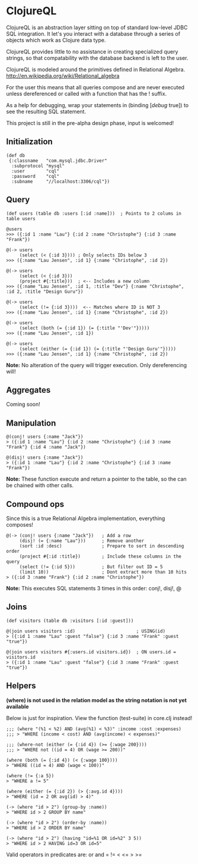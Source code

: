ClojureQL
=========

ClojureQL is an abstraction layer sitting on top of standard low-level JDBC SQL integration.
It let's you interact with a database through a series of objects which work as Clojure data
type.

ClojureQL provides little to no assistance in creating specialized query strings, so that
compatability with the database backend is left to the user.

ClojureQL is modeled around the primitives defined in Relational Algebra.
http://en.wikipedia.org/wiki/Relational_algebra

For the user this means that all queries compose and are never executed unless dereferenced
or called with a function that has the ! suffix.

As a help for debugging, wrap your statements in (binding [*debug* true]) to see the
resulting SQL statement.

This project is still in the pre-alpha design phase, input is welcomed!

Initialization
--------------

    (def db
     {:classname   "com.mysql.jdbc.Driver"
      :subprotocol "mysql"
      :user        "cql"
      :password    "cql"
      :subname     "//localhost:3306/cql"})

Query
-----

    (def users (table db :users [:id :name]))  ; Points to 2 colums in table users

    @users
    >>> ({:id 1 :name "Lau"} {:id 2 :name "Christophe"} {:id 3 :name "Frank"})

    @(-> users
         (select (< {:id 3}))) ; Only selects IDs below 3
    >>> ({:name "Lau Jensen", :id 1} {:name "Christophe", :id 2})

    @(-> users
         (select (< {:id 3}))
         (project #{:title}))  ; <-- Includes a new column
    >>> ({:name "Lau Jensen", :id 1, :title "Dev"} {:name "Christophe", :id 2, :title "Design Guru"})

    @(-> users
         (select (!= {:id 3})))  <-- Matches where ID is NOT 3
    >>> ({:name "Lau Jensen", :id 1} {:name "Christophe", :id 2})

    @(-> users
         (select (both (= {:id 1}) (= {:title "'Dev'"}))))
    >>> ({:name "Lau Jensen", :id 1})

    @(-> users
         (select (either (= {:id 1}) (= {:title "'Design Guru'"}))))
    >>> ({:name "Lau Jensen", :id 1} {:name "Christophe", :id 2})

**Note:** No alteration of the query will trigger execution. Only dereferencing will!

Aggregates
----------

Coming soon!

Manipulation
------------

    @(conj! users {:name "Jack"})
    > ({:id 1 :name "Lau"} {:id 2 :name "Christophe"} {:id 3 :name "Frank"} {:id 4 :name "Jack"})

    @(disj! users {:name "Jack"})
    > ({:id 1 :name "Lau"} {:id 2 :name "Christophe"} {:id 3 :name "Frank"})

**Note:** These function execute and return a pointer to the table, so the can be chained with other calls.

Compound ops
------------

Since this is a true Relational Algebra implementation, everything composes!

    @(-> (conj! users {:name "Jack"})   ; Add a row
         (disj! (= {:name "Lau"}))      ; Remove another
         (sort :id :desc)               ; Prepare to sort in descending order
         (project #{:id :title})        ; Include these columns in the query
         (select (!= {:id 5}))          ; But filter out ID = 5
         (limit 10))                    ; Dont extract more than 10 hits
    > ({:id 3 :name "Frank"} {:id 2 :name "Christophe"})

**Note:** This executes SQL statements 3 times in this order: conj!, disj!, @

Joins
------

    (def visitors (table db :visitors [:id :guest]))

    @(join users visitors :id)                       ; USING(id)
    > ({:id 1 :name "Lau" :guest "false"} {:id 3 :name "Frank" :guest "true"})

    @(join users visitors #{:users.id visitors.id})  ; ON users.id = visitors.id
    > ({:id 1 :name "Lau" :guest "false"} {:id 3 :name "Frank" :guest "true"})

Helpers
-------

**(where) is not used in the relation model as the string notation is not yet available**

Below is just for inspiration. View the function (test-suite) in core.clj instead!

    ;;; (where "(%1 < %2) AND (avg(%1) < %3)" :income :cost :expenses)
    ;;; > "WHERE (income < cost) AND (avg(income) < expenses)"

    ;;; (where-not (either (= {:id 4}) (>= {:wage 200})))
    ;;; > "WHERE not ((id = 4) OR (wage >= 200))"

    (where (both (= {:id 4}) (< {:wage 100})))
    > "WHERE ((id = 4) AND (wage < 100))"

    (where (!= {:a 5})
    > "WHERE a != 5"

    (where (either (= {:id 2}) (> {:avg.id 4})))
    > "WHERE (id = 2 OR avg(id) > 4)"

    (-> (where "id > 2") (group-by :name))
    > "WHERE id > 2 GROUP BY name"

    (-> (where "id > 2") (order-by :name))
    > "WHERE id > 2 ORDER BY name"

    (-> (where "id > 2") (having "id=%1 OR id=%2" 3 5))
    > "WHERE id > 2 HAVING id=3 OR id=5"

Valid operators in predicates are: or  and  =  !=  <  <=  >  >=